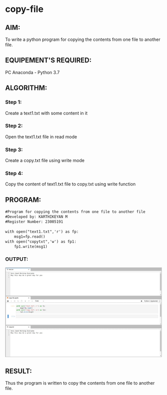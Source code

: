 # copy-file
## AIM:
To write a python program for copying the contents from one file to another file.
## EQUIPEMENT'S REQUIRED: 
PC
Anaconda - Python 3.7
## ALGORITHM: 
### Step 1:
Create a text1.txt with some content in it

### Step 2:
Open the text1.txt file in read mode

### Step 3:
Create a copy.txt file using write mode

### Step 4:
Copy the content of text1.txt file to copy.txt using write function

## PROGRAM:
```
#Program for copying the contents from one file to another file
#Developed by: KARTHIKEYAN M
#Register Number: 23005191

with open("text1.txt",'r') as fp:
    msg1=fp.read()
with open("copytxt",'w') as fp1:
    fp1.write(msg1)
```
### OUTPUT:
![OUTPUT](/OUTPUT.jpg)

## RESULT:
Thus the program is written to copy the contents from one file to another file.